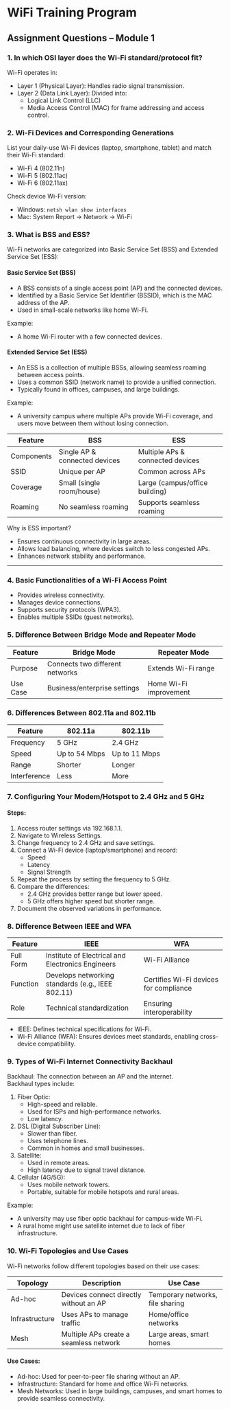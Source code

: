 # WiFi Training Program  
## Assignment Questions – Module 1  

### 1. In which OSI layer does the Wi-Fi standard/protocol fit?  
Wi-Fi operates in:  
- Layer 1 (Physical Layer): Handles radio signal transmission.  
- Layer 2 (Data Link Layer): Divided into:
  - Logical Link Control (LLC)
  - Media Access Control (MAC) for frame addressing and access control.  

### 2. Wi-Fi Devices and Corresponding Generations  
List your daily-use Wi-Fi devices (laptop, smartphone, tablet) and match their Wi-Fi standard:  
- Wi-Fi 4 (802.11n)  
- Wi-Fi 5 (802.11ac)  
- Wi-Fi 6 (802.11ax)  

Check device Wi-Fi version:  
- Windows: `netsh wlan show interfaces`  
- Mac: System Report -> Network -> Wi-Fi  

### 3. What is BSS and ESS?  
Wi-Fi networks are categorized into Basic Service Set (BSS) and Extended Service Set (ESS):

#### Basic Service Set (BSS)
- A BSS consists of a single access point (AP) and the connected devices.
- Identified by a Basic Service Set Identifier (BSSID), which is the MAC address of the AP.
- Used in small-scale networks like home Wi-Fi.

Example:  
- A home Wi-Fi router with a few connected devices.

#### Extended Service Set (ESS)
- An ESS is a collection of multiple BSSs, allowing seamless roaming between access points.
- Uses a common SSID (network name) to provide a unified connection.
- Typically found in offices, campuses, and large buildings.

Example:  
- A university campus where multiple APs provide Wi-Fi coverage, and users move between them without losing connection.

| Feature | BSS | ESS |
|---------|----|-----|
| Components | Single AP & connected devices | Multiple APs & connected devices |
| SSID | Unique per AP | Common across APs |
| Coverage | Small (single room/house) | Large (campus/office building) |
| Roaming | No seamless roaming | Supports seamless roaming |

Why is ESS important?
- Ensures continuous connectivity in large areas.
- Allows load balancing, where devices switch to less congested APs.
- Enhances network stability and performance.

---

### 4. Basic Functionalities of a Wi-Fi Access Point  
- Provides wireless connectivity.  
- Manages device connections.  
- Supports security protocols (WPA3).  
- Enables multiple SSIDs (guest networks).  

### 5. Difference Between Bridge Mode and Repeater Mode  
| Feature | Bridge Mode | Repeater Mode |
|---------|------------|--------------|
| Purpose | Connects two different networks | Extends Wi-Fi range |
| Use Case | Business/enterprise settings | Home Wi-Fi improvement |

### 6. Differences Between 802.11a and 802.11b  
| Feature | 802.11a | 802.11b |
|---------|--------|--------|
| Frequency | 5 GHz | 2.4 GHz |
| Speed | Up to 54 Mbps | Up to 11 Mbps |
| Range | Shorter | Longer |
| Interference | Less | More |

### 7. Configuring Your Modem/Hotspot to 2.4 GHz and 5 GHz  
#### Steps:  
1. Access router settings via 192.168.1.1.  
2. Navigate to Wireless Settings.  
3. Change frequency to 2.4 GHz and save settings.  
4. Connect a Wi-Fi device (laptop/smartphone) and record:
   - Speed
   - Latency
   - Signal Strength
5. Repeat the process by setting the frequency to 5 GHz.
6. Compare the differences:
   - 2.4 GHz provides better range but lower speed.
   - 5 GHz offers higher speed but shorter range.
7. Document the observed variations in performance.

### 8. Difference Between IEEE and WFA  
| Feature | IEEE | WFA |
|---------|------|-----|
| Full Form | Institute of Electrical and Electronics Engineers | Wi-Fi Alliance |
| Function | Develops networking standards (e.g., IEEE 802.11) | Certifies Wi-Fi devices for compliance |
| Role | Technical standardization | Ensuring interoperability |

- IEEE: Defines technical specifications for Wi-Fi.
- Wi-Fi Alliance (WFA): Ensures devices meet standards, enabling cross-device compatibility.

### 9. Types of Wi-Fi Internet Connectivity Backhaul  
Backhaul: The connection between an AP and the internet.  
Backhaul types include:  
1. Fiber Optic:  
   - High-speed and reliable.
   - Used for ISPs and high-performance networks.
   - Low latency.
2. DSL (Digital Subscriber Line):  
   - Slower than fiber.
   - Uses telephone lines.
   - Common in homes and small businesses.
3. Satellite:  
   - Used in remote areas.
   - High latency due to signal travel distance.
4. Cellular (4G/5G):  
   - Uses mobile network towers.
   - Portable, suitable for mobile hotspots and rural areas.

Example:  
- A university may use fiber optic backhaul for campus-wide Wi-Fi.  
- A rural home might use satellite internet due to lack of fiber infrastructure.  

### 10. Wi-Fi Topologies and Use Cases  
Wi-Fi networks follow different topologies based on their use cases:  

| Topology | Description | Use Case |
|----------|------------|----------|
| Ad-hoc | Devices connect directly without an AP | Temporary networks, file sharing |
| Infrastructure | Uses APs to manage traffic | Home/office networks |
| Mesh | Multiple APs create a seamless network | Large areas, smart homes |

#### Use Cases:  
- Ad-hoc: Used for peer-to-peer file sharing without an AP.  
- Infrastructure: Standard for home and office Wi-Fi networks.  
- Mesh Networks: Used in large buildings, campuses, and smart homes to provide seamless connectivity.  